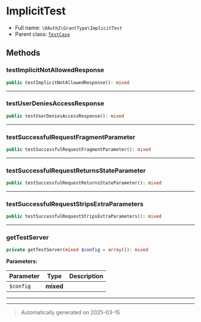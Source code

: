 
# ImplicitTest





* Full name: `\OAuth2\GrantType\ImplicitTest`
* Parent class: [`TestCase`](../../PHPUnit/Framework/TestCase.md)




## Methods


### testImplicitNotAllowedResponse



```php
public testImplicitNotAllowedResponse(): mixed
```












***

### testUserDeniesAccessResponse



```php
public testUserDeniesAccessResponse(): mixed
```












***

### testSuccessfulRequestFragmentParameter



```php
public testSuccessfulRequestFragmentParameter(): mixed
```












***

### testSuccessfulRequestReturnsStateParameter



```php
public testSuccessfulRequestReturnsStateParameter(): mixed
```












***

### testSuccessfulRequestStripsExtraParameters



```php
public testSuccessfulRequestStripsExtraParameters(): mixed
```












***

### getTestServer



```php
private getTestServer(mixed $config = array()): mixed
```








**Parameters:**

| Parameter | Type | Description |
|-----------|------|-------------|
| `$config` | **mixed** |  |





***


***
> Automatically generated on 2025-03-15
